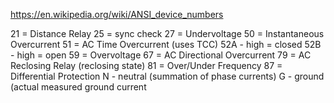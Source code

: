 <https://en.wikipedia.org/wiki/ANSI_device_numbers>

21 = Distance Relay
25 = sync check
27 = Undervoltage
50 = Instantaneous Overcurrent
51 = AC Time Overcurrent (uses TCC)
52A - high = closed
52B - high = open
59 = Overvoltage
67 = AC Directional Overcurrent
79 = AC Reclosing Relay (reclosing state)
81 = Over/Under Frequency
87 = Differential Protection
N - neutral (summation of phase currents)
G - ground (actual measured ground current